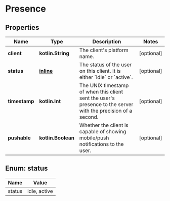 
# Presence

## Properties
Name | Type | Description | Notes
------------ | ------------- | ------------- | -------------
**client** | **kotlin.String** | The client&#39;s platform name.  |  [optional]
**status** | [**inline**](#StatusEnum) | The status of the user on this client. It is either &#x60;idle&#x60; or &#x60;active&#x60;.  |  [optional]
**timestamp** | **kotlin.Int** | The UNIX timestamp of when this client sent the user&#39;s presence to the server with the precision of a second.  |  [optional]
**pushable** | **kotlin.Boolean** | Whether the client is capable of showing mobile/push notifications to the user.  |  [optional]


<a name="StatusEnum"></a>
## Enum: status
Name | Value
---- | -----
status | idle, active



